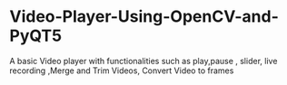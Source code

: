 # Video-Player-Using-OpenCV-and-PyQT5
A basic Video player with functionalities such as play,pause , slider, live recording ,Merge and Trim Videos, Convert Video to frames
